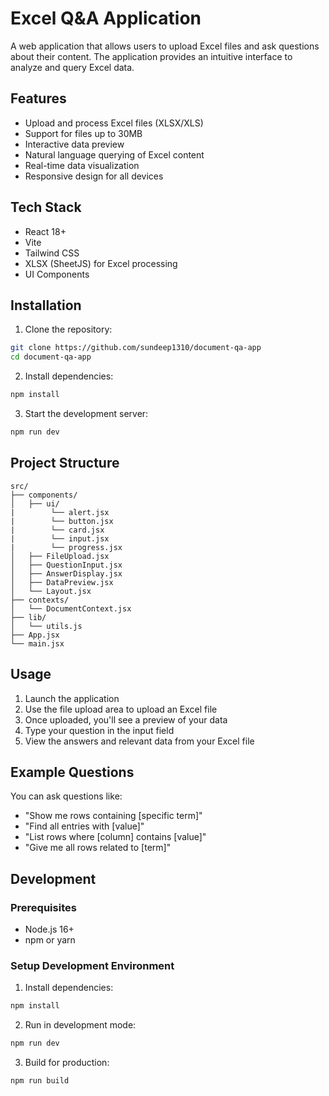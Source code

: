 # Excel Q&A Application

A web application that allows users to upload Excel files and ask questions about their content. The application provides an intuitive interface to analyze and query Excel data.

## Features

- Upload and process Excel files (XLSX/XLS)
- Support for files up to 30MB
- Interactive data preview
- Natural language querying of Excel content
- Real-time data visualization
- Responsive design for all devices

## Tech Stack

- React 18+
- Vite
- Tailwind CSS
- XLSX (SheetJS) for Excel processing
- UI Components

## Installation

1. Clone the repository:
```bash
git clone https://github.com/sundeep1310/document-qa-app
cd document-qa-app
```

2. Install dependencies:
```bash
npm install
```

3. Start the development server:
```bash
npm run dev
```

## Project Structure

```
src/
├── components/
│   ├── ui/
|        └── alert.jsx
|        └── button.jsx
|        └── card.jsx
|        └── input.jsx
|        └── progress.jsx          
│   ├── FileUpload.jsx
│   ├── QuestionInput.jsx
│   ├── AnswerDisplay.jsx
│   ├── DataPreview.jsx
│   └── Layout.jsx
├── contexts/
│   └── DocumentContext.jsx
├── lib/
│   └── utils.js
├── App.jsx
└── main.jsx
```

## Usage

1. Launch the application
2. Use the file upload area to upload an Excel file
3. Once uploaded, you'll see a preview of your data
4. Type your question in the input field
5. View the answers and relevant data from your Excel file

## Example Questions

You can ask questions like:
- "Show me rows containing [specific term]"
- "Find all entries with [value]"
- "List rows where [column] contains [value]"
- "Give me all rows related to [term]"

## Development

### Prerequisites
- Node.js 16+
- npm or yarn

### Setup Development Environment

1. Install dependencies:
```bash
npm install
```

2. Run in development mode:
```bash
npm run dev
```

3. Build for production:
```bash
npm run build
```

